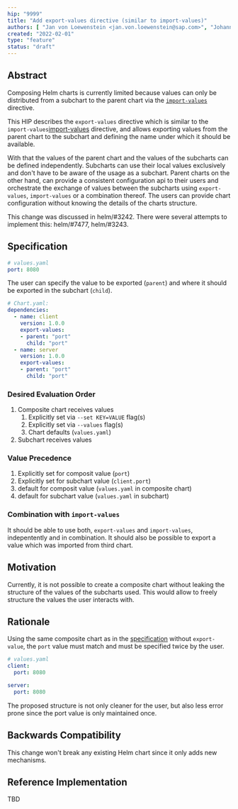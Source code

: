 ```yaml
---
hip: "9999"
title: "Add export-values directive (similar to import-values)"
authors: [ "Jan von Loewenstein <jan.von.loewenstein@sap.com>", "Johannes Dillmann <j.dillmann@sap.com>", "Pavel Busko <pavel.busko@sap.com>", "Philipp Stehle <philipp.stehle@sap.com>", "Ralf Pannemans <ralf.pannemans@sap.com>", "Sumit Kulhadia <sumit.kulhadia@sap.com>" ]
created: "2022-02-01"
type: "feature"
status: "draft"
---
```


## Abstract

Composing Helm charts is currently limited because values can only be distributed from a subchart to the parent chart via the [`import-values`][import-values] directive.

This HIP describes the `export-values` directive which is similar to the `import-values`[import-values] directive, and allows exporting values from the parent chart to the subchart and defining the name under which it should be available.

With that the values of the parent chart and the values of the subcharts can be defined independently. Subcharts can use their local values exclusively and don't have to be aware of the usage as a subchart. Parent charts on the other hand, can provide a consistent configuration api to their users and orchestrate the exchange of values between the subcharts using `export-values`, `import-values` or a combination thereof.
The users can provide chart configuration without knowing the details of the charts structure.

This change was discussed in helm/#3242. There were several attempts to implement this: helm/#7477, helm/#3243.

## Specification

```yaml
# values.yaml
port: 8080
```

The user can specify the value to be exported (`parent`) and where it should be exported in the subchart (`child`).

```yaml
# Chart.yaml:
dependencies:
  - name: client
    version: 1.0.0
    export-values:
    - parent: "port"
      child: "port"
  - name: server
    version: 1.0.0
    export-values:
    - parent: "port"
      child: "port"
```

### Desired Evaluation Order

1. Composite chart receives values
   1. Explicitly set via `--set KEY=VALUE` flag(s)
   1. Explicitly set via `--values` flag(s)
   1. Chart defaults (`values.yaml`)
1. Subchart receives values

### Value Precedence

1. Explicitly set for composit value (`port`)
1. Explicitly set for subchart value (`client.port`)
1. default for composit value (`values.yaml` in composite chart)
1. default for subchart value (`values.yaml` in subchart)

### Combination with `import-values`

It should be able to use both, `export-values` and `import-values`, indepentently and in combination. It should also be possible to export a value which was imported from third chart.

## Motivation

Currently, it is not possible to create a composite chart without leaking the structure of the values of the subcharts used. This would allow to freely structure the values the user interacts with.

## Rationale

Using the same composite chart as in the [specification](#specification) without `export-value`, the `port` value must match and must be specified twice by the user.

```yaml
# values.yaml
client:
  port: 8080

server:
  port: 8080
```

The proposed structure is not only cleaner for the user, but also less error prone since the port value is only maintained once.

## Backwards Compatibility

This change won't break any existing Helm chart since it only adds new mechanisms.

## Reference Implementation

TBD

[helm/#3242]: https://github.com/helm/helm/issues/3242
[import-values]: https://helm.sh/docs/topics/charts/#importing-child-values-via-dependencies
